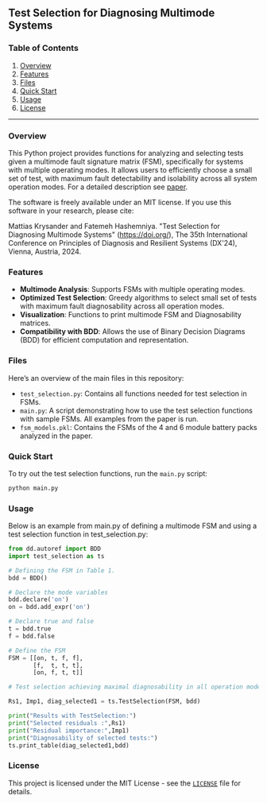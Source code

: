 
## Test Selection for Diagnosing Multimode Systems

### Table of Contents
1. [Overview](#overview)
2. [Features](#features)
3. [Files](#files)
4. [Quick Start](#quick-start)
5. [Usage](#usage)
6. [License](#license)

---

### Overview
This Python project provides functions for analyzing and selecting tests given a multimode fault signature matrix (FSM), specifically for systems with multiple operating modes. It allows users to efficiently choose a small set of  test, with maximum fault detectability and isolability across all system operation modes. For a detailed description see [paper](). 

The software is freely available under an MIT license. If you use this software in your research, please cite:

Mattias Krysander and Fatemeh Hashemniya. "Test Selection for Diagnosing Multimode Systems" (https://doi.org/), The 35th International Conference on Principles of Diagnosis and Resilient Systems (DX'24),  Vienna, Austria, 2024.

### Features
- **Multimode Analysis**: Supports FSMs with multiple operating modes.
- **Optimized Test Selection**: Greedy algorithms to select small set of tests with maximum fault diagnosability across all operation modes.
- **Visualization**: Functions to print multimode FSM and Diagnosability matrices.
- **Compatibility with BDD**: Allows the use of Binary Decision Diagrams (BDD) for efficient computation and representation.

### Files 

Here’s an overview of the main files in this repository:

- `test_selection.py`: Contains all functions needed for test selection in FSMs.
- `main.py`: A script demonstrating how to use the test selection functions with sample FSMs. All examples from the paper is run.
- `fsm_models.pkl`: Contains the FSMs of the 4 and 6 module battery packs analyzed in the paper.

### Quick Start
To try out the test selection functions, run the `main.py` script:

```bash
python main.py
```

### Usage

Below is an example from main.py of defining a multimode FSM and using a test selection function in test_selection.py:

```python
from dd.autoref import BDD
import test_selection as ts

# Defining the FSM in Table 1.
bdd = BDD()

# Declare the mode variables
bdd.declare('on')
on = bdd.add_expr('on')

# Declare true and false
t = bdd.true
f = bdd.false

# Define the FSM
FSM = [[on, t, f, f],
       [f,  t, t, t],
       [on, f, t, t]]

# Test selection achieving maximal diagnosability in all operation modes

Rs1, Imp1, diag_selected1 = ts.TestSelection(FSM, bdd)

print("Results with TestSelection:")
print("Selected residuals :",Rs1)
print("Residual importance:",Imp1)
print("Diagnosability of selected tests:")
ts.print_table(diag_selected1,bdd)

```

### License

This project is licensed under the MIT License - see the [`LICENSE`](LICENSE) file for details.





